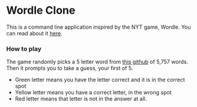 # Wordle Clone
This is a command line application inspired by the NYT game, Wordle. You can read about it [here](https://en.wikipedia.org/wiki/Wordle#:~:text=Wordle%20is%20a%20web%2Dbased,or%20occupy%20the%20correct%20position.).

### How to play
The game randomly picks a 5 letter word from [this github](https://github.com/charlesreid1/five-letter-words/blob/master/sgb-words.txt) of 5,757 words. 
Then it prompts you to take a guess, your first of 5. 
* Green letter means you have the letter correct and it is in the correct spot
* Yellow letter means you have a correct letter, in the wrong spot
* Red letter means that letter is not in the answer at all.

